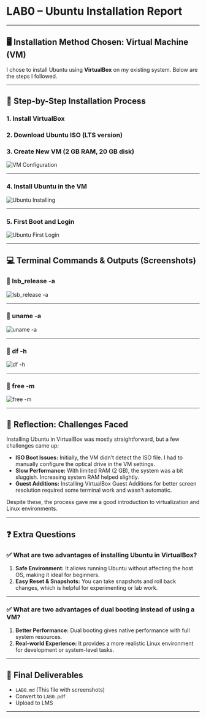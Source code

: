 # LAB0 – Ubuntu Installation Report  

---

## 🖥️ Installation Method Chosen: Virtual Machine (VM)

I chose to install Ubuntu using **VirtualBox** on my existing system. Below are the steps I followed.

---

## 🔧 Step-by-Step Installation Process

### 1. Install VirtualBox  

### 2. Download Ubuntu ISO (LTS version)  

### 3. Create New VM (2 GB RAM, 20 GB disk)  
![VM Configuration](./screenshot/ss1.png)

---

### 4. Install Ubuntu in the VM  
![Ubuntu Installing](./screenshot/ss2.png)

---

### 5. First Boot and Login  
![Ubuntu First Login](./screenshot/ss3.png)

---

## 💻 Terminal Commands & Outputs (Screenshots)

### 🔸 lsb_release -a  
![lsb_release -a](./screenshot/ss4.jpg)

---

### 🔸 uname -a  
![uname -a](./screenshot/ss5.jpg)

---

### 🔸 df -h  
![df -h](./screenshot/ss6.jpg)

---

### 🔸 free -m  
![free -m](./screenshot/ss7.jpg)

---

## 💬 Reflection: Challenges Faced

Installing Ubuntu in VirtualBox was mostly straightforward, but a few challenges came up:

- **ISO Boot Issues:** Initially, the VM didn’t detect the ISO file. I had to manually configure the optical drive in the VM settings.
- **Slow Performance:** With limited RAM (2 GB), the system was a bit sluggish. Increasing system RAM helped slightly.
- **Guest Additions:** Installing VirtualBox Guest Additions for better screen resolution required some terminal work and wasn't automatic.

Despite these, the process gave me a good introduction to virtualization and Linux environments.

---

## ❓ Extra Questions

### ✅ What are two advantages of installing Ubuntu in VirtualBox?

1. **Safe Environment:** It allows running Ubuntu without affecting the host OS, making it ideal for beginners.
2. **Easy Reset & Snapshots:** You can take snapshots and roll back changes, which is helpful for experimenting or lab work.

---

### ✅ What are two advantages of dual booting instead of using a VM?

1. **Better Performance:** Dual booting gives native performance with full system resources.
2. **Real-world Experience:** It provides a more realistic Linux environment for development or system-level tasks.

---

## 📄 Final Deliverables

- `LAB0.md` (This file with screenshots)
- Convert to `LAB0.pdf`
- Upload to LMS

---

> 
